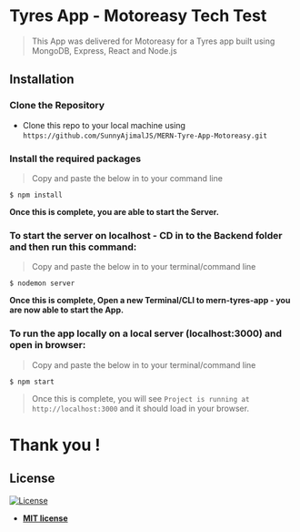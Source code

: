 # Tyres App - Motoreasy Tech Test
> This App was delivered for Motoreasy for a Tyres app built using MongoDB, Express, React and Node.js


## Installation

### Clone the Repository
- Clone this repo to your local machine using `https://github.com/SunnyAjimalJS/MERN-Tyre-App-Motoreasy.git`

### Install the required packages
> Copy and paste the below in to your command line

```shell
$ npm install 
```

**Once this is complete, you are able to start the Server.** 

### To start the server on localhost - CD in to the Backend folder and then run this command: 
> Copy and paste the below in to your terminal/command line

```shell
$ nodemon server 
```

**Once this is complete, Open a new Terminal/CLI to mern-tyres-app - you are now able to start the App.** 

### To run the app locally on a local server (localhost:3000) and open in browser: 
> Copy and paste the below in to your terminal/command line

```shell
$ npm start  
```

> Once this is complete, you will see `Project is running at http://localhost:3000` and it should load in your browser.

# Thank you !

## License

[![License](http://img.shields.io/:license-mit-blue.svg?style=flat-square)](http://badges.mit-license.org)

- **[MIT license](http://opensource.org/licenses/mit-license.php)**

